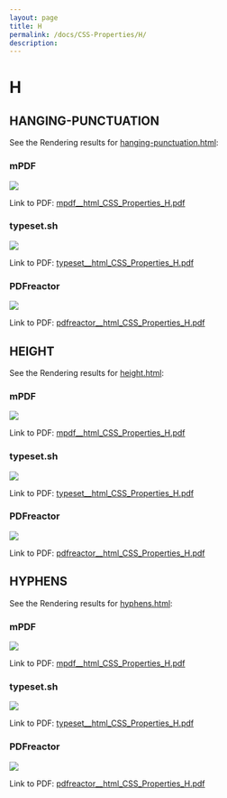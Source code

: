 ```yaml
---
layout: page
title: H
permalink: /docs/CSS-Properties/H/
description: 
---
```


# H



## HANGING-PUNCTUATION

See the Rendering results for [hanging-punctuation.html](/html/CSS%20Properties/H/hanging-punctuation.html):

### mPDF
![](mpdf__html_CSS_Properties_H.png) 

Link to PDF: [mpdf__html_CSS_Properties_H.pdf](mpdf__html_CSS_Properties_H.pdf)

### typeset.sh
![](typeset__html_CSS_Properties_H.png) 

Link to PDF: [typeset__html_CSS_Properties_H.pdf](typeset__html_CSS_Properties_H.pdf)

### PDFreactor
![](pdfreactor__html_CSS_Properties_H.png) 

Link to PDF: [pdfreactor__html_CSS_Properties_H.pdf](pdfreactor__html_CSS_Properties_H.pdf)

## HEIGHT

See the Rendering results for [height.html](/html/CSS%20Properties/H/height.html):

### mPDF
![](mpdf__html_CSS_Properties_H.png) 

Link to PDF: [mpdf__html_CSS_Properties_H.pdf](mpdf__html_CSS_Properties_H.pdf)

### typeset.sh
![](typeset__html_CSS_Properties_H.png) 

Link to PDF: [typeset__html_CSS_Properties_H.pdf](typeset__html_CSS_Properties_H.pdf)

### PDFreactor
![](pdfreactor__html_CSS_Properties_H.png) 

Link to PDF: [pdfreactor__html_CSS_Properties_H.pdf](pdfreactor__html_CSS_Properties_H.pdf)

## HYPHENS

See the Rendering results for [hyphens.html](/html/CSS%20Properties/H/hyphens.html):

### mPDF
![](mpdf__html_CSS_Properties_H.png) 

Link to PDF: [mpdf__html_CSS_Properties_H.pdf](mpdf__html_CSS_Properties_H.pdf)

### typeset.sh
![](typeset__html_CSS_Properties_H.png) 

Link to PDF: [typeset__html_CSS_Properties_H.pdf](typeset__html_CSS_Properties_H.pdf)

### PDFreactor
![](pdfreactor__html_CSS_Properties_H.png) 

Link to PDF: [pdfreactor__html_CSS_Properties_H.pdf](pdfreactor__html_CSS_Properties_H.pdf)


